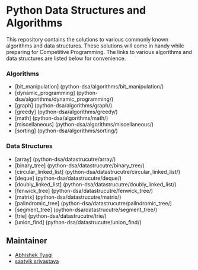 # Python Data Structures and Algorithms

This repository contains the solutions to various commonly known algorithms and data structures. These solutions will come in handy while preparing for Competitive Programming. The links to various algorithms and data structures are listed below for convenience. 

### Algorithms

* [bit_manipulation] (python-dsa/algorithms/bit_manipulation/)
* [dynamic_programming] (python-dsa/algorithms/dynamic_programming/)
* [graph] (python-dsa/algorithms/graph/)
* [greedy] (python-dsa/algorithms/greedy/)
* [math] (python-dsa/algorithms/math/)
* [miscellaneous] (python-dsa/algorithms/miscellaneous/)
* [sorting] (python-dsa/algorithms/sorting/)


### Data Structures

* [array] (python-dsa/datastrucutre/array/)
* [binary_tree] (python-dsa/datastrucutre/binary_tree/)
* [circular_linked_list] (python-dsa/datastrucutre/circular_linked_list/)
* [deque] (python-dsa/datastrucutre/deque/)
* [doubly_linked_list] (python-dsa/datastrucutre/doubly_linked_list/)
* [fenwick_tree] (python-dsa/datastrucutre/fenwick_tree/)
* [matrix] (python-dsa/datastrucutre/matrix/)
* [palindromic_tree] (python-dsa/datastrucutre/palindromic_tree/)
* [segment_tree] (python-dsa/datastrucutre/segment_tree/)
* [trie] (python-dsa/datastrucutre/trie/)
* [union_find] (python-dsa/datastrucutre/union_find/)

## Maintainer

* [Abhishek Tyagi](https://github.com/abhishektyagi2912)
* [saatvik srivastava](https://github.com/saatvik25)
